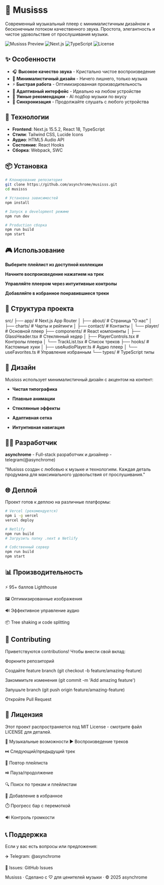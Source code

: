 # 🎵 Musisss

Современный музыкальный плеер с минималистичным дизайном и бесконечным потоком качественного звука. Простота, элегантность и чистое удовольствие от прослушивания музыки.

![Musisss Preview](https://img.shields.io/badge/Version-1.0.0-blue.svg)
![Next.js](https://img.shields.io/badge/Next.js-14.0.0-black.svg)
![TypeScript](https://img.shields.io/badge/TypeScript-5.0.0-blue.svg)
![License](https://img.shields.io/badge/License-MIT-green.svg)

## ✨ Особенности

- 🎧 **Высокое качество звука** - Кристально чистое воспроизведение
- 🎨 **Минималистичный дизайн** - Ничего лишнего, только музыка
- ⚡ **Быстрая работа** - Оптимизированная производительность 
- 📱 **Адаптивный интерфейс** - Идеально на любом устройстве
- 💫 **Умные рекомендации** - AI подбор музыки по вкусу
- 🔄 **Синхронизация** - Продолжайте слушать с любого устройства

## 🚀 Технологии

- **Frontend**: Next.js 15.5.2, React 18, TypeScript
- **Стили**: Tailwind CSS, Lucide Icons
- **Аудио**: HTML5 Audio API
- **Состояние**: React Hooks
- **Сборка**: Webpack, SWC

## 📦 Установка

```bash
# Клонирование репозитория
git clone https://github.com/asynchrome/musisss.git
cd musisss

# Установка зависимостей
npm install

# Запуск в development режиме
npm run dev

# Production сборка
npm run build
npm start
```

## 🎮 Использование
**Выберите плейлист из доступной коллекции**

**Начните воспроизведение нажатием на трек**

**Управляйте плеером через интуитивные контролы**

**Добавляйте в избранное понравившиеся треки**


## 📁 Структура проекта
src/
├── app/                 # Next.js App Router
│   ├── about/          # Страница "О нас"
│   ├── charts/         # Чарты и рейтинги
│   ├── contact/        # Контакты
│   └── player/         # Основной плеер
├── components/         # React компоненты
│   ├── GlassHeader.tsx # Стеклянный хедер
│   ├── PlayerControls.tsx # Контролы плеера
│   └── TrackList.tsx   # Список треков
├── hooks/              # Кастомные хуки
│   ├── useAudioPlayer.ts # Аудио плеер
│   └── useFavorites.ts # Управление избранным
└── types/              # TypeScript типы

## 🎨 Дизайн
Musisss использует минималистичный дизайн с акцентом на контент:

- **Чистая типографика**

- **Плавные анимации**

- **Стеклянные эффекты**

- **Адаптивная сетка**

- **Интуитивная навигация**

## 👨‍💻 Разработчик
**asynchrome** - Full-stack разработчик и дизайнер - telegram(@asynchrome)

"Musisss создан с любовью к музыке и технологиям. Каждая деталь продумана для максимального удовольствия от прослушивания."

## 🌐 Деплой
Проект готов к деплою на различные платформы:
```bash
# Vercel (рекомендуется)
npm i -g vercel
vercel deploy

# Netlify
npm run build
# Загрузить папку .next в Netlify

# Собственный сервер
npm run build
npm start
```

## 📊 Производительность
⚡ 95+ баллов Lighthouse

🖼️ Оптимизированные изображения

🔊 Эффективное управление аудио

📦 Tree shaking и code splitting

## 🤝 Contributing
Приветствуются contributions! Чтобы внести свой вклад:

Форкните репозиторий

Создайте feature branch (git checkout -b feature/amazing-feature)

Закоммитьте изменения (git commit -m 'Add amazing feature')

Запушьте branch (git push origin feature/amazing-feature)

Откройте Pull Request

## 📝 Лицензия
Этот проект распространяется под MIT License - смотрите файл LICENSE для деталей.

🎵 Музыкальные возможности
▶️ Воспроизведение треков

⏭️ Следующий/предыдущий трек

🔄 Повтор плейлиста

⏯️ Пауза/продолжение

🔍 Поиск по трекам и плейлистам

💖 Добавление в избранное

⏱️ Прогресс бар с перемоткой

🔊 Контроль громкости

## 📞 Поддержка
Если у вас есть вопросы или предложения:

✈️ Telegram: @asynchrome

🐛 Issues: GitHub Issues

Musisss · Сделано с ♡ для ценителей музыки · © 2025 asynchrome
